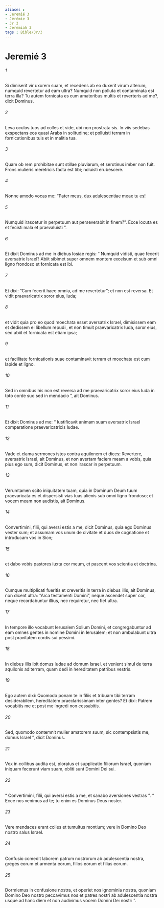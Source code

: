 ```yaml
---
aliases : 
- Jeremié 3
- Jérémie 3
- Jr 3
- Jeremiah 3
tags : Bible/Jr/3
---
```


# Jeremié 3

###### 1
Si dimiserit vir uxorem suam, et recedens ab eo duxerit virum alterum, numquid revertetur ad eam ultra? Numquid non polluta et contaminata est terra illa? Tu autem fornicata es cum amatoribus multis et reverteris ad me?, dicit Dominus.
###### 2
Leva oculos tuos ad colles et vide, ubi non prostrata sis. In viis sedebas exspectans eos quasi Arabs in solitudine; et polluisti terram in fornicationibus tuis et in malitia tua.
###### 3
Quam ob rem prohibitae sunt stillae pluviarum, et serotinus imber non fuit. Frons mulieris meretricis facta est tibi; noluisti erubescere.
###### 4
Nonne amodo vocas me: “Pater meus, dux adulescentiae meae tu es!
###### 5
Numquid irascetur in perpetuum aut perseverabit in finem?”. Ecce locuta es et fecisti mala et praevaluisti ”.
###### 6
Et dixit Dominus ad me in diebus Iosiae regis: “ Numquid vidisti, quae fecerit aversatrix Israel? Abiit sibimet super omnem montem excelsum et sub omni ligno frondoso et fornicata est ibi. 
###### 7
Et dixi: “Cum fecerit haec omnia, ad me revertetur”; et non est reversa. Et vidit praevaricatrix soror eius, Iuda; 
###### 8
et vidit quia pro eo quod moechata esset aversatrix Israel, dimisissem eam et dedissem ei libellum repudii, et non timuit praevaricatrix Iuda, soror eius, sed abiit et fornicata est etiam ipsa; 
###### 9
et facilitate fornicationis suae contaminavit terram et moechata est cum lapide et ligno. 
###### 10
Sed in omnibus his non est reversa ad me praevaricatrix soror eius Iuda in toto corde suo sed in mendacio ”, ait Dominus.
###### 11
Et dixit Dominus ad me: “ Iustificavit animam suam aversatrix Israel comparatione praevaricatricis Iudae. 
###### 12
Vade et clama sermones istos contra aquilonem et dices: Revertere, aversatrix Israel, ait Dominus, et non avertam faciem meam a vobis, quia pius ego sum, dicit Dominus, et non irascar in perpetuum.
###### 13
Verumtamen scito iniquitatem tuam, quia in Dominum Deum tuum praevaricata es et dispersisti vias tuas alienis sub omni ligno frondoso; et vocem meam non audistis, ait Dominus.
###### 14
Convertimini, filii, qui aversi estis a me, dicit Dominus, quia ego Dominus vester sum; et assumam vos unum de civitate et duos de cognatione et introducam vos in Sion; 
###### 15
et dabo vobis pastores iuxta cor meum, et pascent vos scientia et doctrina. 
###### 16
Cumque multiplicati fueritis et creveritis in terra in diebus illis, ait Dominus, non dicent ultra: “Arca testamenti Domini”, neque ascendet super cor, neque recordabuntur illius, nec requiretur, nec fiet ultra. 
###### 17
In tempore illo vocabunt Ierusalem Solium Domini, et congregabuntur ad eam omnes gentes in nomine Domini in Ierusalem; et non ambulabunt ultra post pravitatem cordis sui pessimi. 
###### 18
In diebus illis ibit domus Iudae ad domum Israel, et venient simul de terra aquilonis ad terram, quam dedi in hereditatem patribus vestris.
###### 19
Ego autem dixi: Quomodo ponam te in filiis et tribuam tibi terram desiderabilem, hereditatem praeclarissimam inter gentes? Et dixi: Patrem vocabitis me et post me ingredi non cessabitis.
###### 20
Sed, quomodo contemnit mulier amatorem suum, sic contempsistis me, domus Israel ”, dicit Dominus.
###### 21
Vox in collibus audita est, ploratus et supplicatio filiorum Israel, quoniam iniquam fecerunt viam suam, obliti sunt Domini Dei sui.
###### 22
“ Convertimini, filii, qui aversi estis a me, et sanabo aversiones vestras ”. “ Ecce nos venimus ad te; tu enim es Dominus Deus noster.
###### 23
Vere mendaces erant colles et tumultus montium; vere in Domino Deo nostro salus Israel.
###### 24
Confusio comedit laborem patrum nostrorum ab adulescentia nostra, greges eorum et armenta eorum, filios eorum et filias eorum.
###### 25
Dormiemus in confusione nostra, et operiet nos ignominia nostra, quoniam Domino Deo nostro peccavimus nos et patres nostri ab adulescentia nostra usque ad hanc diem et non audivimus vocem Domini Dei nostri ”.
